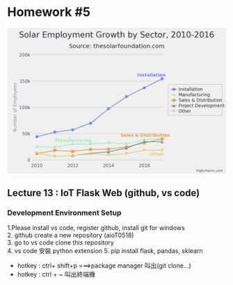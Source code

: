# Homework #5    
![solar](https://github.com/mistymiranda/aio50518/blob/main/solar-employment-growth.jpeg?raw=true)    
## Lecture 13 : IoT Flask Web (github, vs code)    
### Development Environment Setup  
1.Please install vs code, register github, install git for windows    
2. github create a new repository (aioT0518)      
3. go to vs code clone this repository    
4. vs code 安裝 python extension
5. pip install flask, pandas, sklearn
   * hotkey : ctrl+ shift+p ===>package manager 叫出(git clone...)
   * hotkey : ctrl + ~ 叫出終端機
